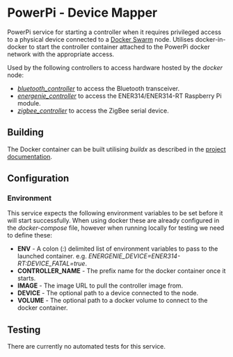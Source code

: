 # PowerPi - Device Mapper

PowerPi service for starting a controller when it requires privileged access to a physical device connected to a [Docker Swarm](https://docs.docker.com/engine/swarm/) node. Utilises docker-in-docker to start the controller container attached to the PowerPi docker network with the appropriate access.

Used by the following controllers to access hardware hosted by the _docker_ node:

-   [_bluetooth_controller_](../../controllers/bluetooth/README.md) to access the Bluetooth transceiver.
-   [_energenie_controller_](../../controllers/energenie/README.md) to access the ENER314/ENER314-RT Raspberry Pi module.
-   [_zigbee_controller_](../../controllers/zigbee/README.md) to access the ZigBee serial device.

## Building

The Docker container can be built utilising _buildx_ as described in the [project documentation](../../README.md#Building).

## Configuration

### Environment

This service expects the following environment variables to be set before it will start successfully. When using docker these are already configured in the _docker-compose_ file, however when running locally for testing we need to define these:

-   **ENV** - A colon (:) delimited list of environment variables to pass to the launched container. e.g. _ENERGENIE_DEVICE=ENER314-RT:DEVICE_FATAL=true_.
-   **CONTROLLER_NAME** - The prefix name for the docker container once it starts.
-   **IMAGE** - The image URL to pull the controller image from.
-   **DEVICE** - The optional path to a device connected to the node.
-   **VOLUME** - The optional path to a docker volume to connect to the docker container.

## Testing

There are currently no automated tests for this service.
